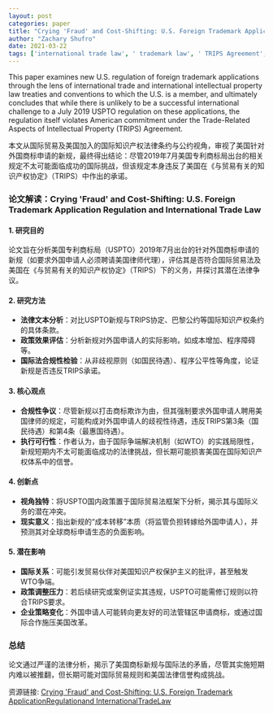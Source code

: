 ```yaml
---
layout: post
categories: paper
title: "Crying 'Fraud' and Cost-Shifting: U.S. Foreign Trademark ApplicationRegulationand InternationalTradeLaw"
author: "Zachary Shufro"
date: 2021-03-22
tags: ['international trade law', ' trademark law', ' TRIPS Agreement', ' WTO', ' international intellectual property', ' USPTO regulation']
---
```


This paper examines new U.S. regulation of foreign trademark applications through the lens of international trade and international intellectual property law treaties and conventions to which the U.S. is a member, and ultimately concludes that while there is unlikely to be a successful international challenge to a July 2019 USPTO regulation on these applications, the regulation itself violates American commitment under the Trade-Related Aspects of Intellectual Property (TRIPS) Agreement.

本文从国际贸易及美国加入的国际知识产权法律条约与公约视角，审视了美国针对外国商标申请的新规，最终得出结论：尽管2019年7月美国专利商标局出台的相关规定不太可能面临成功的国际挑战，但该规定本身违反了美国在《与贸易有关的知识产权协定》（TRIPS）中作出的承诺。

### **论文解读：Crying 'Fraud' and Cost-Shifting: U.S. Foreign Trademark Application Regulation and International Trade Law**  

#### **1. 研究目的**  
论文旨在分析美国专利商标局（USPTO）2019年7月出台的针对外国商标申请的新规（如要求外国申请人必须聘请美国律师代理），评估其是否符合国际贸易法及美国在《与贸易有关的知识产权协定》（TRIPS）下的义务，并探讨其潜在法律争议。  

#### **2. 研究方法**  
- **法律文本分析**：对比USPTO新规与TRIPS协定、巴黎公约等国际知识产权条约的具体条款。  
- **政策效果评估**：分析新规对外国申请人的实际影响，如成本增加、程序障碍等。  
- **国际法合规性检验**：从非歧视原则（如国民待遇）、程序公平性等角度，论证新规是否违反TRIPS承诺。  

#### **3. 核心观点**  
- **合规性争议**：尽管新规以打击商标欺诈为由，但其强制要求外国申请人聘用美国律师的规定，可能构成对外国申请人的歧视性待遇，违反TRIPS第3条（国民待遇）和第4条（最惠国待遇）。  
- **执行可行性**：作者认为，由于国际争端解决机制（如WTO）的实践局限性，新规短期内不太可能面临成功的法律挑战，但长期可能损害美国在国际知识产权体系中的信誉。  

#### **4. 创新点**  
- **视角独特**：将USPTO国内政策置于国际贸易法框架下分析，揭示其与国际义务的潜在冲突。  
- **现实意义**：指出新规的“成本转移”本质（将监管负担转嫁给外国申请人），并预测其对全球商标申请生态的负面影响。  

#### **5. 潜在影响**  
- **国际关系**：可能引发贸易伙伴对美国知识产权保护主义的批评，甚至触发WTO争端。  
- **政策调整压力**：若后续研究或案例证实其违规，USPTO可能需修订规则以符合TRIPS要求。  
- **企业策略变化**：外国申请人可能转向更友好的司法管辖区申请商标，或通过国际合作施压美国改革。  

### **总结**  
论文通过严谨的法律分析，揭示了美国商标新规与国际法的矛盾，尽管其实施短期内难以被推翻，但长期可能对国际贸易规则和美国法律信誉构成挑战。

资源链接: [Crying 'Fraud' and Cost-Shifting: U.S. Foreign Trademark ApplicationRegulationand InternationalTradeLaw](https://papers.ssrn.com/sol3/papers.cfm?abstract_id=3784718)
